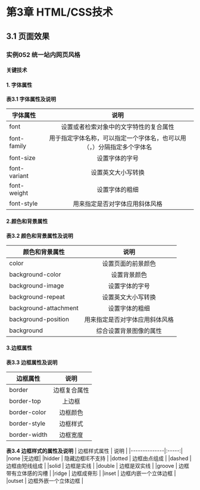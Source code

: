 # 第3章 HTML/CSS技术 #

## 3.1 页面效果 ##

### 实例052 统一站内网页风格 ###

#### 关键技术 ####

#### 1. 字体属性 ####

**表3.1 字体属性及说明**

| 字体属性      | 说明  |
|--------------|:-----:| 
|font          |设置或者检索对象中的文字特性的复合属性|
|font-family   | 用于指定字体名称，可以指定一个字体名，也可以用（，）分隔指定多个字体名|
|font-size   | 设置字体的字号 |
|font-variant   | 设置英文大小写转换 |
|font-weight   | 设置字体的粗细 |
|font-style   | 用来指定是否对字体应用斜体风格 |

#### 2.颜色和背景属性 ####

**表3.2 颜色和背景属性及说明**

| 颜色和背景属性      | 说明  |
|--------------|:-----:| 
|color          |设置页面的前景颜色|
|background-color   | 设置背景颜色 |
|background-image   | 设置字体的字号 |
|background-repeat   | 设置英文大小写转换 |
|background-attachment   | 设置字体的粗细 |
|background-position   | 用来指定是否对字体应用斜体风格 |
|background | 综合设置背景图像的属性 |

#### 3.边框属性 ####

**表3.3 边框属性及说明**

| 边框属性      | 说明  |
|--------------|:-----:| 
|border          |边框复合属性|
|border-top   | 上边框 |
|border-color   | 边框颜色 |
|border-style   | 边框样式 |
|border-width   | 边框宽度 |

**表3.4 边框样式的属性及说明**
| 边框样式属性      | 说明  |
|--------------|:-----:| 
|none          |无边框|
|hidder   | 隐藏边框IE不支持 |
|dotted   | 边框由点组成 |
|dashed   | 边框由短线组成 |
|solid   | 边框是实线 |
|double   | 边框是双实线 |
|groove   | 边框带有立体感的沟槽 |
|ridge   | 边框成脊形 |
|inset   | 边框内嵌一个立体边框 |
|outset | 边框外嵌一个立体边框 |